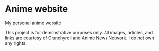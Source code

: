 # Anime website
My personal anime website

This project is for demonstrative purposes only. All images, articles, and links are courtesy of Crunchyroll and Anime News Network. I do <em>not</em> own any rights.

